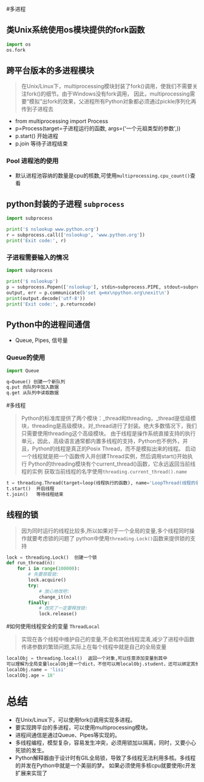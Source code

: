 #多进程
## 类Unix系统使用os模块提供的fork函数
```python
import os
os.fork

```

## 跨平台版本的多进程模块
> 在Unix/Linux下，multiprocessing模块封装了fork()调用，使我们不需要关注fork()的细节。由于Windows没有fork调用，
> 因此，multiprocessing需要“模拟”出fork的效果，父进程所有Python对象都必须通过pickle序列化再传到子进程去

- from multiprocessing import Process
- p=Process(target=子进程运行的函数, args=('一个元祖类型的参数',))
- p.start()  开始进程
- p.join     等待子进程结束

### Pool 进程池的使用
- 默认进程池容纳的数量是cpu的核数,可使用`multiprocessing.cpu_count()`查看

## python封装的子进程 `subprocess`
```Python
import subprocess

print('$ nslookup www.python.org')
r = subprocess.call(['nslookup', 'www.python.org'])
print('Exit code:', r)
```

### 子进程需要输入的情况
```Python
import subprocess

print('$ nslookup')
p = subprocess.Popen(['nslookup'], stdin=subprocess.PIPE, stdout=subprocess.PIPE, stderr=subprocess.PIPE)
output, err = p.communicate(b'set q=mx\npython.org\nexit\n')
print(output.decode('utf-8'))
print('Exit code:', p.returncode)
```

## Python中的进程间通信
- Queue, Pipes, 信号量

### Queue的使用
```python
import Queue

q=Queue() 创建一个新队列
q.put 向队列中加入数据
q.get 从队列中读取数据
```

#多线程
> Python的标准库提供了两个模块：_thread和threading，_thread是低级模块，threading是高级模块，对_thread进行了封装。绝大多数情况下，我们只需要使用threading这个高级模块。
> 由于线程是操作系统直接支持的执行单元，因此，高级语言通常都内置多线程的支持，Python也不例外，并且，Python的线程是真正的Posix Thread，而不是模拟出来的线程。
> 启动一个线程就是把一个函数传入并创建Thread实例，然后调用start()开始执行
> Python的threading模块有个current_thread()函数，它永远返回当前线程的实例
> 获取当前线程的名字使用`threading.current_thread().name`

```Python
t = threading.Thread(target=loop(线程执行的函数), name='LoopThread(线程的名字,方便查看,默认主线程是MainThread, 其他的线程如果不指定名字,就是Thread-1,Thread-2...)')  创建线程
t.start()  开启线程
t.join()   等待线程结束
```

## 线程的锁
> 因为同时运行的线程比较多,所以如果对于一个全局的变量,多个线程同时操作就要考虑锁的问题了
> python中使用`threading.Lock()`函数来提供锁的支持

```Python
lock = threading.Lock()  创建一个锁
def run_thread(n):
    for i in range(100000):
        # 先要获取锁:
        lock.acquire()
        try:
            # 放心地改吧:
            change_it(n)
        finally:
            # 改完了一定要释放锁:
            lock.release()
```

#如何使用线程安全的变量 `ThreadLocal`
> 实现在各个线程中维护自己的变量,不会和其他线程混淆,减少了进程中函数传递参数的繁琐问题,实际上在每个线程中就是自己的全局变量

```Python
localObj = threading.local()  返回一个对象,可以任意添加变量到其中
可以理解为全局变量localObj是一个dict，不但可以用localObj.student，还可以绑定其他变量，如localObj.teacher等等。
localObj.name = 'lisi'
localObj.age = 18'
```

# 总结
- 在Unix/Linux下，可以使用fork()调用实现多进程。
- 要实现跨平台的多进程，可以使用multiprocessing模块。
- 进程间通信是通过Queue、Pipes等实现的。
- 多线程编程，模型复杂，容易发生冲突，必须用锁加以隔离，同时，又要小心死锁的发生。
- Python解释器由于设计时有GIL全局锁，导致了多线程无法利用多核。多线程的并发在Python中就是一个美丽的梦。 如果必须使用多核cpu就要使用c开发扩展来实现了